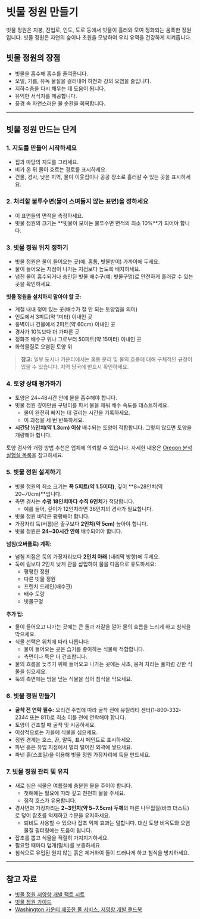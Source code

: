 # 빗물 정원 만들기

빗물 정원은 지붕, 진입로, 인도, 도로 등에서 빗물이 흘러와 모여 정화되는 움푹한 정원입니다. 빗물 정원은 자연의 숲이나 초원을 모방하여 우리 유역을 건강하게 지켜줍니다.

## 빗물 정원의 장점

- 빗물을 흡수해 홍수를 줄여줍니다.
- 오일, 기름, 유독 물질을 걸러내어 하천과 강의 오염을 줄입니다.
- 지하수층을 다시 채우는 데 도움이 됩니다.
- 유익한 서식지를 제공합니다.
- 풍경 속 자연스러운 물 순환을 회복합니다.

---

## 빗물 정원 만드는 단계

### 1. 지도를 만들어 시작하세요

- 집과 마당의 지도를 그리세요.
- 비가 온 뒤 물이 흐르는 경로를 표시하세요.
- 건물, 경사, 낮은 지역, 물이 이웃집이나 공공 장소로 흘러갈 수 있는 곳을 표시하세요.

### 2. 처리할 불투수면(물이 스며들지 않는 표면)을 정하세요

- 이 표면들의 면적을 측정하세요.
- 빗물 정원의 크기는 **빗물이 모이는 불투수면 면적의 최소 10%**가 되어야 합니다.

### 3. 빗물 정원 위치 정하기

- 빗물 정원은 물이 들어오는 곳(예: 홈통, 빗물받이) 가까이에 두세요.
- 물이 들어오는 지점이 나가는 지점보다 높도록 배치하세요.
- 넘친 물이 흡수되거나 승인된 빗물 배수구(예: 빗물구멍)로 안전하게 흘러갈 수 있는 곳을 확인하세요.

**빗물 정원을 설치하지 말아야 할 곳:**

- 계절 내내 젖어 있는 곳(배수가 잘 안 되는 토양임을 의미)
- 인도에서 3피트(약 1미터) 이내인 곳
- 옹벽이나 건물에서 2피트(약 60cm) 이내인 곳
- 경사가 10%보다 더 가파른 곳
- 정화조 배수구 위나 그로부터 50피트(약 15미터) 이내인 곳
- 화학물질로 오염된 토양 위

> **참고:** 일부 도시나 카운티에서는 홈통 분리 및 물의 흐름에 대해 구체적인 규정이 있을 수 있습니다. 지역 당국에 반드시 확인하세요.

### 4. 토양 상태 평가하기

- 토양은 24~48시간 안에 물을 흡수해야 합니다.
- 빗물 정원 깊이만큼 구덩이를 파서 물을 채워 배수 속도를 테스트하세요.
  - 물이 완전히 빠지는 데 걸리는 시간을 기록하세요.
  - 이 과정을 세 번 반복하세요.
- **시간당 ½인치(약 1.3cm) 이상** 배수되는 토양이 적합합니다. 그렇지 않으면 토양을 개량해야 합니다.

토양 검사와 개량 방법 추천은 업체에 의뢰할 수 있습니다. 자세한 내용은 [Oregon 분석 실험실 목록](https://catalog.extension.oregonstate.edu/sites/catalog/files/project/pdf/em8677.pdf)을 참고하세요.

### 5. 빗물 정원 설계하기

- 빗물 정원의 최소 크기는 **폭 5피트(약 1.5미터)**, 깊이 **8~28인치(약 20~70cm)**입니다.
- 측면 경사는 **수평 18인치마다 수직 6인치**가 적당합니다.
  - 예를 들어, 깊이가 12인치라면 36인치의 경사가 필요합니다.
- 빗물 정원 바닥은 평평해야 합니다.
- 가장자리 둑(버름)은 출구보다 **2인치(약 5cm)** 높아야 합니다.
- 빗물 정원은 **24~30시간 안에** 배수되어야 합니다.

**넘침(오버플로) 계획:**

- 넘침 지점은 둑의 가장자리보다 **2인치 아래** (내리막 방향)에 두세요.
- 둑에 림보다 2인치 낮게 관을 삽입하여 물을 다음으로 유도하세요:
  - 평평한 정원
  - 다른 빗물 정원
  - 프렌치 드레인(배수관)
  - 배수 도랑
  - 빗물구멍

**추가 팁:**

- 물이 들어오고 나가는 곳에는 큰 돌과 자갈을 깔아 물의 흐름을 느리게 하고 침식을 막으세요.
- 식물 선택은 위치에 따라 다릅니다:
  - 물이 들어오는 곳은 습기를 좋아하는 식물에 적합합니다.
  - 측면이나 둑은 더 건조합니다.
- 물의 흐름을 늦추기 위해 들어오고 나가는 곳에는 사초, 뭉쳐 자라는 풀처럼 강한 식물을 심으세요.
- 둑의 측면에는 땅을 덮는 식물을 심어 침식을 막으세요.

### 6. 빗물 정원 만들기

- **굴착 전 연락 필수:** 오리건 주법에 따라 굴착 전에 유틸리티 센터(1-800-332-2344 또는 811)로 최소 이틀 전에 연락해야 합니다.
- 토양이 건조할 때 굴착 및 시공하세요.
- 이상적으로는 가을에 식물을 심으세요.
- 정원 경계는 호스, 끈, 말뚝, 표시 페인트로 표시하세요.
- 파낸 흙은 유입 지점에서 멀리 떨어진 외곽에 쌓으세요.
- 파낸 흙(스포일)을 이용해 빗물 정원 가장자리에 둑을 만드세요.

### 7. 빗물 정원 관리 및 유지

- 새로 심은 식물은 여름철에 충분한 물을 주어야 합니다.
  - 첫해에는 필요에 따라 깊고 천천히 물을 주세요.
  - 점적 호스가 유용합니다.
- 경사면과 가장자리는 **2~3인치(약 5~7.5cm) 두께**의 마른 나무껍질(바크 더스트)로 덮어 잡초를 억제하고 수분을 유지하세요.
  - 퇴비도 사용할 수 있으나 잡초 억제 효과는 덜합니다. 대신 토양 비옥도와 오염물질 필터링에는 도움이 됩니다.
- 잡초를 뽑고 식물을 적절히 가지치기하세요.
- 필요할 때마다 덮개(멀치)를 보충하세요.
- 침식으로 유입된 원치 않는 흙은 제거하여 돌이 드러나게 하고 침식을 방지하세요.

---

## 참고 자료

- [빗물 정원 저영향 개발 팩트 시트](https://catalog.extension.oregonstate.edu/sites/catalog/files/project/pdf/em9207.pdf)
- [빗물 정원 가이드](https://seagrant.oregonstate.edu/sgpubs/oregon-rain-garden-guide)
- [Washington 카운티 깨끗한 물 서비스, 저영향 개발 핸드북](https://cleanwaterservices.org/development/dnc/lida/)
